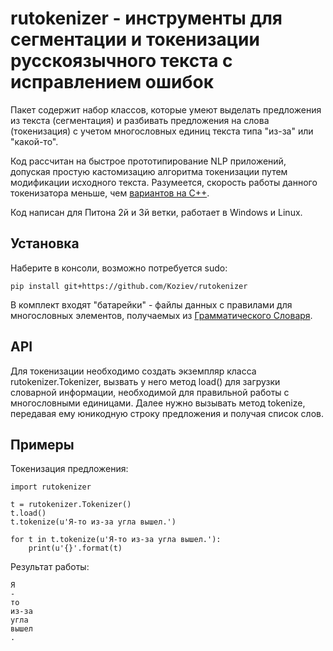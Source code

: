 # rutokenizer - инструменты для сегментации и токенизации русскоязычного текста с исправлением ошибок

Пакет содержит набор классов, которые умеют выделать предложения из текста (сегментация) и
разбивать предложения на слова (токенизация) с учетом многословных единиц текста типа "из-за" или "какой-то".

Код рассчитан на быстрое прототипирование NLP приложений, допуская простую кастомизацию алгоритма
токенизации путем модификации исходного текста. Разумеется, скорость работы данного токенизатора меньше, чем
[вариантов на C++](https://github.com/Koziev/GrammarEngine/blob/master/src/ai/some/SentenceTokenizer.cpp).

Код написан для Питона 2й и 3й ветки, работает в Windows и Linux.

## Установка

Наберите в консоли, возможно потребуется sudo:

```
pip install git+https://github.com/Koziev/rutokenizer
```

В комплект входят "батарейки" - файлы данных с правилами для многословных элементов, получаемых
из [Грамматического Словаря](https://github.com/Koziev/GrammarEngine).


## API

Для токенизации необходимо создать экземпляр класса rutokenizer.Tokenizer,
вызвать у него метод load() для загрузки словарной информации, необходимой
для правильной работы с многословными единицами. Далее нужно вызывать метод
tokenize, передавая ему юникодную строку предложения и получая список слов.


## Примеры

Токенизация предложения:


```
import rutokenizer

t = rutokenizer.Tokenizer()
t.load()
t.tokenize(u'Я-то из-за угла вышел.')

for t in t.tokenize(u'Я-то из-за угла вышел.'):
    print(u'{}'.format(t)
```

Результат работы:

```
Я
-
то
из-за
угла
вышел
.
```
